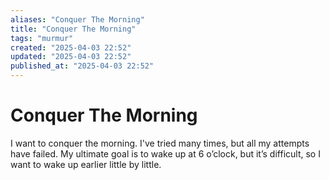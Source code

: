 ```yaml
---
aliases: "Conquer The Morning"
title: "Conquer The Morning"
tags: "murmur"
created: "2025-04-03 22:52"
updated: "2025-04-03 22:52"
published_at: "2025-04-03 22:52"
---
```


# Conquer The Morning

I want to conquer the morning. I've tried many times, but all my attempts have failed. My ultimate goal is to wake up at 6 o’clock, but it’s difficult, so I want to wake up earlier little by little.